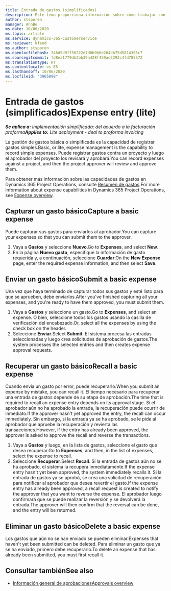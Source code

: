 ```yaml
---
title: Entrada de gastos (simplificados)
description: Este tema proporciona información sobre cómo trabajar con la entrada de gastos en una implementación simplificada.
author: stsporen
manager: AnnBe
ms.date: 10/06/2020
ms.topic: article
ms.service: dynamics-365-customerservice
ms.reviewer: kfend
ms.author: stsporen
ms.openlocfilehash: 746d5d9ff56222e7d6b9b6e264db75d5814365c7
ms.sourcegitcommit: fd8ea1779db2bb39a428f459ae3293c4fd785572
ms.translationtype: HT
ms.contentlocale: es-ES
ms.lasthandoff: 10/06/2020
ms.locfileid: "3965898"
---
```

# <a name="expense-entry-lite"></a><span data-ttu-id="7e737-103">Entrada de gastos (simplificados)</span><span class="sxs-lookup"><span data-stu-id="7e737-103">Expense entry (lite)</span></span>

<span data-ttu-id="7e737-104">_**Se aplica a:** Implementación simplificada: del acuerdo a la facturación proforma_</span><span class="sxs-lookup"><span data-stu-id="7e737-104">_**Applies to:** Lite deployment - deal to proforma invoicing_</span></span>

<span data-ttu-id="7e737-105">La gestión de gastos básica o simplificada es la capacidad de registrar gastos simples.</span><span class="sxs-lookup"><span data-stu-id="7e737-105">Basic, or lite, expense management is the capability to record simple expenses.</span></span> <span data-ttu-id="7e737-106">Puede registrar gastos contra un proyecto y luego el aprobador del proyecto los revisará y aprobará.</span><span class="sxs-lookup"><span data-stu-id="7e737-106">You can record expenses against a project, and then the project approver will review and approve them.</span></span>

<span data-ttu-id="7e737-107">Para obtener más información sobre las capacidades de gastos en Dynamics 365 Project Operations, consulte [Resumen de gastos](expense-overview.md).</span><span class="sxs-lookup"><span data-stu-id="7e737-107">For more information about expense capabilities in Dynamics 365 Project Operations, see [Expense overview](expense-overview.md).</span></span>

## <a name="capture-a-basic-expense"></a><span data-ttu-id="7e737-108">Capturar un gasto básico</span><span class="sxs-lookup"><span data-stu-id="7e737-108">Capture a basic expense</span></span>

<span data-ttu-id="7e737-109">Puede capturar sus gastos para enviarlos al aprobador.</span><span class="sxs-lookup"><span data-stu-id="7e737-109">You can capture your expenses so that you can submit them to the approver.</span></span>

1. <span data-ttu-id="7e737-110">Vaya a **Gastos** y seleccione **Nuevo**.</span><span class="sxs-lookup"><span data-stu-id="7e737-110">Go to **Expenses**, and select **New**.</span></span>
2. <span data-ttu-id="7e737-111">En la página **Nuevo gasto**, especifique la información de gasto requerida y, a continuación, seleccione **Guardar**.</span><span class="sxs-lookup"><span data-stu-id="7e737-111">On the **New Expense** page, enter the required expense information, and then select **Save**.</span></span>

## <a name="submit-a-basic-expense"></a><span data-ttu-id="7e737-112">Enviar un gasto básico</span><span class="sxs-lookup"><span data-stu-id="7e737-112">Submit a basic expense</span></span>

<span data-ttu-id="7e737-113">Una vez que haya terminado de capturar todos sus gastos y esté listo para que se aprueben, debe enviarlos.</span><span class="sxs-lookup"><span data-stu-id="7e737-113">After you've finished capturing all your expenses, and you're ready to have them approved, you must submit them.</span></span>

1. <span data-ttu-id="7e737-114">Vaya a **Gastos** y seleccione un gasto.</span><span class="sxs-lookup"><span data-stu-id="7e737-114">Go to **Expenses**, and select an expense.</span></span> <span data-ttu-id="7e737-115">O bien, seleccione todos los gastos usando la casilla de verificación del encabezado.</span><span class="sxs-lookup"><span data-stu-id="7e737-115">Or, select all the expenses by using the check box on the header.</span></span>
2. <span data-ttu-id="7e737-116">Seleccione **Enviar**.</span><span class="sxs-lookup"><span data-stu-id="7e737-116">Select **Submit**.</span></span> <span data-ttu-id="7e737-117">El sistema procesa las entradas seleccionadas y luego crea solicitudes de aprobación de gastos.</span><span class="sxs-lookup"><span data-stu-id="7e737-117">The system processes the selected entries and then creates expense approval requests.</span></span>

## <a name="recall-a-basic-expense"></a><span data-ttu-id="7e737-118">Recuperar un gasto básico</span><span class="sxs-lookup"><span data-stu-id="7e737-118">Recall a basic expense</span></span>

<span data-ttu-id="7e737-119">Cuando envía un gasto por error, puede recuperarlo.</span><span class="sxs-lookup"><span data-stu-id="7e737-119">When you submit an expense by mistake, you can recall it.</span></span> <span data-ttu-id="7e737-120">El tiempo necesario para recuperar una entrada de gastos depende de su etapa de aprobación.</span><span class="sxs-lookup"><span data-stu-id="7e737-120">The time that is required to recall an expense entry depends on its approval stage.</span></span>  <span data-ttu-id="7e737-121">Si el aprobador aún no ha aprobado la entrada, la recuperación puede ocurrir de inmediato.</span><span class="sxs-lookup"><span data-stu-id="7e737-121">If the approver hasn't yet approved the entry, the recall can occur immediately.</span></span> <span data-ttu-id="7e737-122">Sin embargo, si la entrada ya se ha aprobado, se le pide al aprobador que apruebe la recuperación y revierta las transacciones.</span><span class="sxs-lookup"><span data-stu-id="7e737-122">However, if the entry has already been approved, the approver is asked to approve the recall and reverse the transactions.</span></span>

1. <span data-ttu-id="7e737-123">Vaya a **Gastos** y luego, en la lista de gastos, seleccione el gasto que desea recuperar.</span><span class="sxs-lookup"><span data-stu-id="7e737-123">Go to **Expenses**, and then, in the list of expenses, select the expense to recall.</span></span>
2. <span data-ttu-id="7e737-124">Seleccione **Recuperar**.</span><span class="sxs-lookup"><span data-stu-id="7e737-124">Select **Recall**.</span></span> <span data-ttu-id="7e737-125">Si la entrada de gastos aún no se ha aprobado, el sistema la recupera inmediatamente.</span><span class="sxs-lookup"><span data-stu-id="7e737-125">If the expense entry hasn't yet been approved, the system immediately recalls it.</span></span> <span data-ttu-id="7e737-126">Si la entrada de gastos ya se aprobó, se crea una solicitud de recuperación para notificar al aprobador que desea revertir el gasto.</span><span class="sxs-lookup"><span data-stu-id="7e737-126">If the expense entry has already been approved, a recall request is created to notify the approver that you want to reverse the expense.</span></span> <span data-ttu-id="7e737-127">El aprobador luego confirmará que se puede realizar la reversión y se devolverá la entrada.</span><span class="sxs-lookup"><span data-stu-id="7e737-127">The approver will then confirm that the reversal can be done, and the entry will be returned.</span></span>

## <a name="delete-a-basic-expense"></a><span data-ttu-id="7e737-128">Eliminar un gasto básico</span><span class="sxs-lookup"><span data-stu-id="7e737-128">Delete a basic expense</span></span>

<span data-ttu-id="7e737-129">Los gastos que aún no se han enviado se pueden eliminar.</span><span class="sxs-lookup"><span data-stu-id="7e737-129">Expenses that haven't yet been submitted can be deleted.</span></span> <span data-ttu-id="7e737-130">Para eliminar un gasto que ya se ha enviado, primero debe recuperarlo.</span><span class="sxs-lookup"><span data-stu-id="7e737-130">To delete an expense that has already been submitted, you must first recall it.</span></span>

## <a name="see-also"></a><span data-ttu-id="7e737-131">Consultar también</span><span class="sxs-lookup"><span data-stu-id="7e737-131">See also</span></span>

- [<span data-ttu-id="7e737-132">Información general de aprobaciones</span><span class="sxs-lookup"><span data-stu-id="7e737-132">Approvals overview</span></span>](../approvals/approvals-overview.md)
